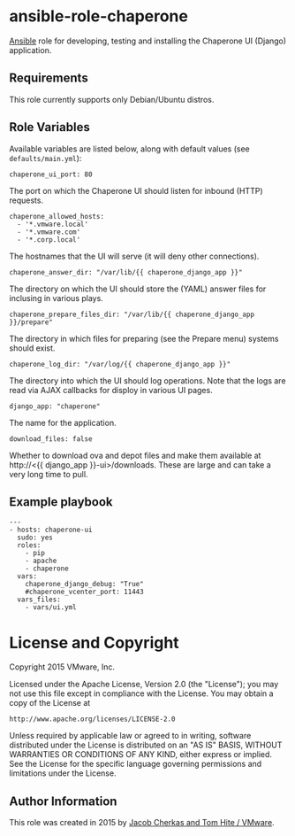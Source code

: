 # ansible-role-chaperone

[Ansible](https://github.com/ansible/ansible) role for developing,
testing and installing the Chaperone UI (Django) application.

## Requirements

This role currently supports only Debian/Ubuntu distros.

## Role Variables

Available variables are listed below, along with default values (see `defaults/main.yml`):

    chaperone_ui_port: 80

The port on which the Chaperone UI should listen for inbound (HTTP) requests.

    chaperone_allowed_hosts:
      - '*.vmware.local'
      - '*.vmware.com'
      - '*.corp.local'

The hostnames that the UI will serve (it will deny other connections).

    chaperone_answer_dir: "/var/lib/{{ chaperone_django_app }}"

The directory on which the UI should store the (YAML) answer files for inclusing in various plays.

    chaperone_prepare_files_dir: "/var/lib/{{ chaperone_django_app }}/prepare"

The directory in which files for preparing (see the Prepare menu) systems should exist.

    chaperone_log_dir: "/var/log/{{ chaperone_django_app }}"

The directory into which the UI should log operations. Note that the logs are read via
AJAX callbacks for disploy in various UI pages.

    django_app: "chaperone"

The name for the application.

    download_files: false

Whether to download ova and depot files and make them available at
http://<{{ django_app }}-ui>/downloads. These are large and can take a very
long time to pull.

## Example playbook

```
---
- hosts: chaperone-ui
  sudo: yes
  roles:
    - pip
    - apache
    - chaperone
  vars:
    chaperone_django_debug: "True"
    #chaperone_vcenter_port: 11443
  vars_files:
    - vars/ui.yml

```

# License and Copyright

Copyright 2015 VMware, Inc.

Licensed under the Apache License, Version 2.0 (the "License");
you may not use this file except in compliance with the License.
You may obtain a copy of the License at

    http://www.apache.org/licenses/LICENSE-2.0

Unless required by applicable law or agreed to in writing, software
distributed under the License is distributed on an "AS IS" BASIS,
WITHOUT WARRANTIES OR CONDITIONS OF ANY KIND, either express or implied.
See the License for the specific language governing permissions and
limitations under the License.

## Author Information

This role was created in 2015 by [Jacob Cherkas and Tom Hite / VMware](http://www.vmware.com/).
